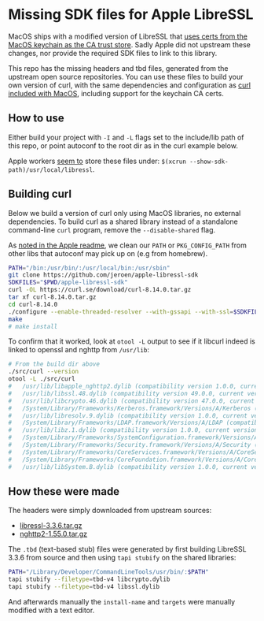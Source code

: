 # Missing SDK files for Apple LibreSSL

MacOS ships with a modified version of LibreSSL that [uses certs from the MacOS keychain as the CA trust store](https://daniel.haxx.se/blog/2024/03/08/the-apple-curl-security-incident-12604/). Sadly Apple did not upstream these changes, nor provide the required SDK files to link to this library.

This repo has the missing headers and tbd files, generated from the upstream open source repositories. You can use these files to build your own version of curl, with the same dependencies and configuration as [curl included with MacOS](https://github.com/apple-oss-distributions/curl), including support for the keychain CA certs.

## How to use

Either build your project with `-I` and `-L` flags set to the include/lib path of this repo, or point autoconf to the root dir as in the curl example below.

Apple workers [seem to](https://github.com/apple-oss-distributions/curl/blob/main/README.APPLE) store these files under: `$(xcrun --show-sdk-path)/usr/local/libressl`.

## Building curl

Below we build a version of curl only using MacOS libraries, no external dependencies. To build curl as a shared library instead of a standalone command-line `curl` program, remove the `--disable-shared` flag.

As [noted in the Apple readme](https://github.com/apple-oss-distributions/curl/blob/main/README.APPLE), we clean our `PATH` or `PKG_CONFIG_PATH` from other libs that autoconf may pick up on (e.g from homebrew).


```sh
PATH="/bin:/usr/bin/:/usr/local/bin:/usr/sbin"
git clone https://github.com/jeroen/apple-libressl-sdk
SDKFILES="$PWD/apple-libressl-sdk"
curl -OL https://curl.se/download/curl-8.14.0.tar.gz
tar xf curl-8.14.0.tar.gz
cd curl-8.14.0
./configure --enable-threaded-resolver --with-gssapi --with-ssl=$SDKFILES --with-nghttp2=$SDKFILES --with-secure-transport --without-libpsl --disable-shared
make
# make install
```

To confirm that it worked, look at `otool -L` output to see if it libcurl indeed is linked to openssl and nghttp from `/usr/lib`:

```sh
# From the build dir above
./src/curl --version
otool -L ./src/curl
#   /usr/lib/libapple_nghttp2.dylib (compatibility version 1.0.0, current version 1.55.1)
#   /usr/lib/libssl.48.dylib (compatibility version 49.0.0, current version 49.2.0)
#   /usr/lib/libcrypto.46.dylib (compatibility version 47.0.0, current version 47.2.0)
#   /System/Library/Frameworks/Kerberos.framework/Versions/A/Kerberos (compatibility version 5.0.0, current version 6.0.0)
#   /usr/lib/libresolv.9.dylib (compatibility version 1.0.0, current version 1.0.0)
#   /System/Library/Frameworks/LDAP.framework/Versions/A/LDAP (compatibility version 1.0.0, current version 2.4.0)
#   /usr/lib/libz.1.dylib (compatibility version 1.0.0, current version 1.2.12)
#   /System/Library/Frameworks/SystemConfiguration.framework/Versions/A/SystemConfiguration (compatibility version 1.0.0, current version 1351.101.1)
#   /System/Library/Frameworks/Security.framework/Versions/A/Security (compatibility version 1.0.0, current version 61439.101.1)
#   /System/Library/Frameworks/CoreServices.framework/Versions/A/CoreServices (compatibility version 1.0.0, current version 1226.0.0)
#   /System/Library/Frameworks/CoreFoundation.framework/Versions/A/CoreFoundation (compatibility version 150.0.0, current version 3423.0.0)
#   /usr/lib/libSystem.B.dylib (compatibility version 1.0.0, current version 1351.0.0)
```

## How these were made

The headers were simply downloaded from upstream sources:

  - [libressl-3.3.6.tar.gz](https://ftp.openbsd.org/pub/OpenBSD/LibreSSL/libressl-3.3.6.tar.gz)
  - [nghttp2-1.55.0.tar.gz](https://github.com/nghttp2/nghttp2/releases/download/v1.55.0/nghttp2-1.55.0.tar.gz)

The `.tbd` (text-based stub) files were generated by first building LibreSSL 3.3.6 from source and then using `tapi stubify` on the shared libraries:

```sh
PATH="/Library/Developer/CommandLineTools/usr/bin/:$PATH"
tapi stubify --filetype=tbd-v4 libcrypto.dylib
tapi stubify --filetype=tbd-v4 libssl.dylib
```

And afterwards manually the `install-name` and `targets` were manually modified with a text editor.